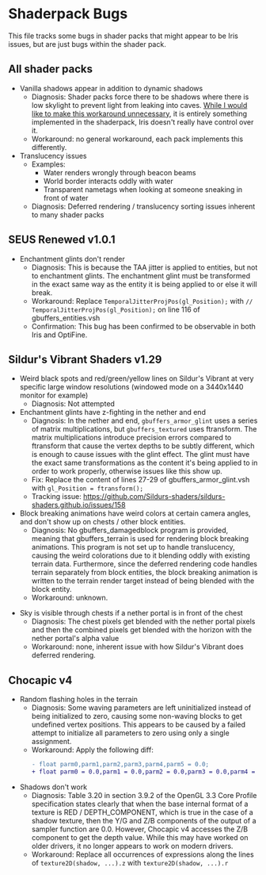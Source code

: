 # Shaderpack Bugs

This file tracks some bugs in shader packs that might appear to be Iris issues, but are just bugs within the shader pack.

## All shader packs

* Vanilla shadows appear in addition to dynamic shadows
    * Diagnosis: Shader packs force there to be shadows where there is low skylight to prevent light from leaking into caves. [While I would like to make this workaround unnecessary](https://github.com/IrisShaders/Iris/issues/317), it is entirely something implemented in the shaderpack, Iris doesn't really have control over it.
    * Workaround: no general workaround, each pack implements this differently.
* Translucency issues
    - Examples:
        - Water renders wrongly through beacon beams
        - World border interacts oddly with water
        - Transparent nametags when looking at someone sneaking in front of water
    - Diagnosis: Deferred rendering / translucency sorting issues inherent to many shader packs

## SEUS Renewed v1.0.1

* Enchantment glints don't render
    * Diagnosis: This is because the TAA jitter is applied to entities, but not to enchantment glints. The enchantment
      glint must be transformed in the exact same way as the entity it is being applied to or else it will break.
    * Workaround: Replace `TemporalJitterProjPos(gl_Position);` with `// TemporalJitterProjPos(gl_Position);` on line 116 of gbuffers_entities.vsh
    * Confirmation: This bug has been confirmed to be observable in both Iris and OptiFine.

## Sildur's Vibrant Shaders v1.29

* Weird black spots and red/green/yellow lines on Sildur's Vibrant at very specific large window resolutions
  (windowed mode on a 3440x1440 monitor for example)
    * Diagnosis: Not attempted
* Enchantment glints have z-fighting in the nether and end
    * Diagnosis: In the nether and end, `gbuffers_armor_glint` uses a series of matrix multiplications, but
      `gbuffers_textured` uses ftransform. The matrix multiplications introduce precision errors compared to ftransform
      that cause the vertex depths to be subtly different, which is enough to cause issues with the glint effect. The
      glint must have the exact same transformations as the content it's being applied to in order to work properly,
      otherwise issues like this show up.
    * Fix: Replace the content of lines 27-29 of gbuffers_armor_glint.vsh with `gl_Position = ftransform();`
    * Tracking issue: https://github.com/Sildurs-shaders/sildurs-shaders.github.io/issues/158
* Block breaking animations have weird colors at certain camera angles, and don't show up on chests / other block entities.
    * Diagnosis: No gbuffers_damagedblock program is provided, meaning that gbuffers_terrain is used for rendering block
      breaking animations. This program is not set up to handle translucency, causing the weird colorations due to it
      blending oddly with existing terrain data. Furthermore, since the deferred rendering code handles terrain separately
      from block entities, the block breaking animation is written to the terrain render target instead of being blended
      with the block entity.
    * Workaround: unknown.
- Sky is visible through chests if a nether portal is in front of the chest
    - Diagnosis: The chest pixels get blended with the nether portal pixels and then the combined pixels get blended with the horizon with the nether portal's alpha value
    - Workaround: none, inherent issue with how Sildur's Vibrant does deferred rendering.

## Chocapic v4

* Random flashing holes in the terrain
    * Diagnosis: Some waving parameters are left uninitialized instead of being initialized to zero, causing some
      non-waving blocks to get undefined vertex positions. This appears to be caused by a failed attempt to initialize
      all parameters to zero using only a single assignment.
    * Workaround: Apply the following diff:
      ```diff
      -	float parm0,parm1,parm2,parm3,parm4,parm5 = 0.0;
      +	float parm0 = 0.0,parm1 = 0.0,parm2 = 0.0,parm3 = 0.0,parm4 = 0.0,parm5 = 0.0;
      ```
* Shadows don't work
    * Diagnosis: Table 3.20 in section 3.9.2 of the OpenGL 3.3 Core Profile specification states clearly that when
      the base internal format of a texture is RED / DEPTH_COMPONENT, which is true in the case of a shadow texture,
      then the Y/G and Z/B components of the output of a sampler function are 0.0. However, Chocapic v4 accesses the
      Z/B component to get the depth value. While this may have worked on older drivers, it no longer appears to work
      on modern drivers.
    * Workaround: Replace all occurrences of expressions along the lines of `texture2D(shadow, ...).z` with
      `texture2D(shadow, ...).r`
